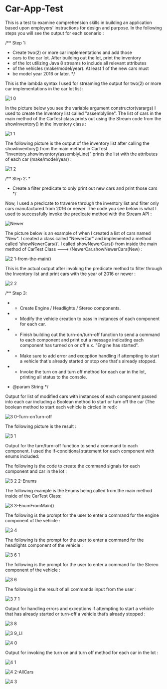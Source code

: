 # Car-App-Test


This is a test to examine comprehension skills in building an application based upon employers’ instructions for design and purpose. In the following steps you will see the output for each scenario : 




/**
 Step 1:

* Create two(2) or more car implementations and add those
* cars to the car lot.  After building out the lot, print the inventory
* of the lot utilizing Java 8 streams to include all relevant attributes 
* of the vehicles (make/model/year).  At least 1 of the new cars must 
* be model year 2016 or later.
 */



This is the lambda syntax I used for streaming the output for two(2) or more car implementations in the car lot 
list : 


![1 0](https://user-images.githubusercontent.com/20470279/60304460-89f70980-9907-11e9-97cd-77ab18bace2a.JPG)



In the picture below you see the variable argument constructor(varargs) I used to create the Inventory list called "assemblyline". The list of cars in the main method of the CarTest class prints out using the Stream code from the showInventory() in the Inventory class : 





![1 1](https://user-images.githubusercontent.com/20470279/60304464-8c596380-9907-11e9-8a7d-5b43f110a91e.JPG)






The following picture is the output of the inventory list after calling the showInventory() from the main method in CarTest. "Inventory.showInventory(assemblyLine)" prints the list with the attributes of each car (make/model/year) : 




![1 2](https://user-images.githubusercontent.com/20470279/60304562-cb87b480-9907-11e9-828a-1db03cafcc66.JPG)



		
		

/**
Step 2:
 * 
 * Create a filter predicate to only print out new cars and print those cars
*/
		


Now, I used a predicate to traverse through the inventory list and filter only cars manufactured from 2016 or newer.
The code you see below is what I used to successfully invoke the predicate method with the Stream API : 		

![Newer](https://user-images.githubusercontent.com/20470279/60859309-1e068200-a1e0-11e9-97f2-84d3570c1139.JPG)


The picture below is an example of when I created a list of cars named "New". I created a class called "NewerCar" and implemented a method called 'showNewerCars()'. I called showNewerCars() from inside the main method of CarTest Class ---> (NewerCar.showNewerCars(New) :


![2 1-from-the-main()](https://user-images.githubusercontent.com/20470279/60304692-27ead400-9908-11e9-85b3-6b9d325cf32f.JPG)


This is the actual output after invoking the predicate method to filter through the Inventory list and print cars with the year of 2016
or newer :


![2 2](https://user-images.githubusercontent.com/20470279/60304707-2e794b80-9908-11e9-9561-3d4f87f9d608.JPG)









/**
 Step 3:
	           
* - Create Engine / Headlights / Stereo components.
* - Modify the vehicle creation to pass in instances of each component for each car.      
	
* - Finish building out the turn-on/turn-off function to send a command to each      component and print out a message indicating each component has turned on or off 
         	 		e.x. "Engine has started".
* - Make sure to add error and exception handling if attempting to start a vehicle that's already started or stop one that's already stopped.
	 
* - Invoke the turn on and turn off method for each car in the lot, printing all
  status to the console.
* @param String
*/		


Output for list of modified cars with instances of each component passed into each car including a Boolean method to start or turn off the car (The boolean method to start each vehicle is circled in red): 

![3 0-Turn-onTurn-off](https://user-images.githubusercontent.com/20470279/60304972-09390d00-9909-11e9-9178-079e33b69c2e.JPG)


The following picture is the result :

![3 1](https://user-images.githubusercontent.com/20470279/60304978-0b9b6700-9909-11e9-94db-65bfe9a39c64.JPG)





Output for the turn/turn-off function to send a command to each component. I used the If-conditional statement for each component with enums included:





The following is the code to create the command signals for each component and car in the lot :

![3 2 2-Enums](https://user-images.githubusercontent.com/20470279/60424697-e46dbf80-9bbe-11e9-9f8a-d76e543074d4.JPG)








The following example is the Enums being called from the main method inside of the CarTest Class:

![3 3-EnumFromMain()](https://user-images.githubusercontent.com/20470279/60305112-8e242680-9909-11e9-8752-fa856b6ea414.JPG)







The following is the prompt for the user to enter a command for the engine component of the vehicle : 

![3 4](https://user-images.githubusercontent.com/20470279/60305119-941a0780-9909-11e9-91df-c08e5dd285fe.JPG)








The following is the prompt for the user to enter a command for the headlights component of the vehicle :

![3 6 1](https://user-images.githubusercontent.com/20470279/60425505-a7a2c800-9bc0-11e9-8f43-282fa5e34747.JPG)








The following is the prompt for the user to enter a command for the Stereo component of the vehicle :

![3 6](https://user-images.githubusercontent.com/20470279/60305127-9a0fe880-9909-11e9-9453-f00182ba988b.JPG)






The following is the result of all commands input from the user : 

![3 7 1](https://user-images.githubusercontent.com/20470279/60424829-2991f180-9bbf-11e9-8f97-07a0e6f170be.JPG)





Output for handling errors and exceptions if attempting to start a vehicle that has already started or turn-off a vehicle that’s already stopped : 

![3 8](https://user-images.githubusercontent.com/20470279/60305446-8e70f180-990a-11e9-9947-90de0b99cefb.JPG)


![3 9_LI](https://user-images.githubusercontent.com/20470279/60305449-8fa21e80-990a-11e9-8a3f-4638c1900ea5.jpg)


![4 0](https://user-images.githubusercontent.com/20470279/60305453-916be200-990a-11e9-8513-b349edb7a3fd.JPG)



Output for invoking the turn on and turn off method for each car in the lot : 


![4 1](https://user-images.githubusercontent.com/20470279/60305559-ef98c500-990a-11e9-9809-40288ca18481.JPG)



![4 2-AllCars](https://user-images.githubusercontent.com/20470279/60305562-f1628880-990a-11e9-8dcc-c4dc311cd0cb.JPG)



![4 3](https://user-images.githubusercontent.com/20470279/60305566-f293b580-990a-11e9-8a65-cea6767121e3.JPG)


